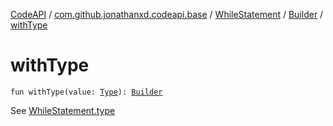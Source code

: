 [CodeAPI](../../../index.md) / [com.github.jonathanxd.codeapi.base](../../index.md) / [WhileStatement](../index.md) / [Builder](index.md) / [withType](.)

# withType

`fun withType(value: `[`Type`](../-type/index.md)`): `[`Builder`](index.md)

See [WhileStatement.type](../type.md)

